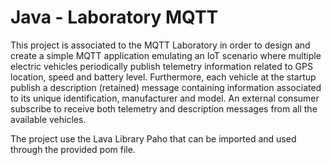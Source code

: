 # Java - Laboratory MQTT

This project is associated to the MQTT Laboratory in order to design and create a simple MQTT application emulating
an IoT scenario where multiple electric vehicles periodically publish telemetry information related to GPS location,
speed and battery level. Furthermore, each vehicle at the startup publish a description (retained) message containing
information associated to its unique identification, manufacturer and model. An external consumer subscribe to receive
both telemetry and description messages from all the available vehicles.

The project use the Lava Library Paho that can be imported and used through the provided pom file.

